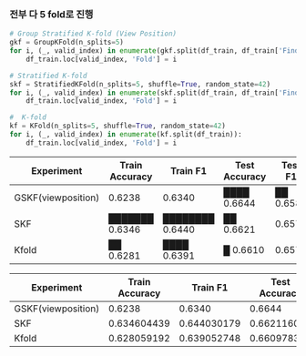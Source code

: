 ### 전부 다 5 fold로 진행
```python
# Group Stratified K-fold (View Position)
gkf = GroupKFold(n_splits=5)
for i, (_, valid_index) in enumerate(gkf.split(df_train, df_train['Finding Labels'], groups=df_train['Patient ID'])):
    df_train.loc[valid_index, 'Fold'] = i

# Stratified K-fold
skf = StratifiedKFold(n_splits=5, shuffle=True, random_state=42)
for i, (_, valid_index) in enumerate(skf.split(df_train, df_train['Finding Labels'])):
    df_train.loc[valid_index, 'Fold'] = i

#  K-fold
kf = KFold(n_splits=5, shuffle=True, random_state=42)
for i, (_, valid_index) in enumerate(kf.split(df_train)):
    df_train.loc[valid_index, 'Fold'] = i

```

| Experiment | Train Accuracy | Train F1 | Test Accuracy | Test F1 |
|------------|----------------|----------|---------------|---------|
| GSKF(viewposition) | 0.6238 | 0.6340 | ████ 0.6644 | ██ 0.6582 |
| SKF | ███████ 0.6346 | ████████ 0.6440 | ██ 0.6621 | 0.6570 |
| Kfold | ██ 0.6281 | ████ 0.6391 | █ 0.6610 | 0.6570 |

| Experiment | Train Accuracy | Train F1 | Test Accuracy | Test F1 |
|------------|----------------|----------|---------------|---------|
| GSKF(viewposition) | 0.6238 | 0.6340 | 0.6644 | 0.6582 |
| SKF | 0.634604439 | 0.644030179 | 0.662116041 | 0.656995729 |
| Kfold | 0.628059192 | 0.639052748 | 0.660978385 | 0.656961528 |
